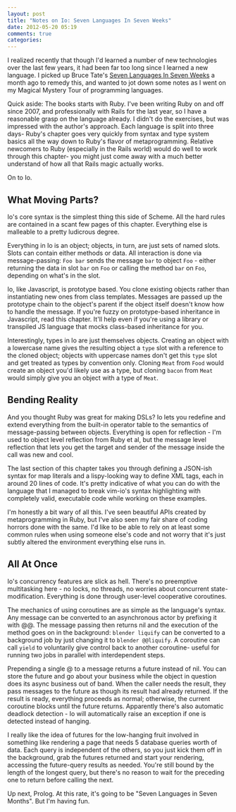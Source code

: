 ```yaml
---
layout: post
title: "Notes on Io: Seven Languages In Seven Weeks"
date: 2012-05-20 05:19
comments: true
categories: 
---
```


I realized recently that though I'd learned a number of new technologies over the last few years, it had been far too long since I learned a new language. I picked up Bruce Tate's [Seven Languages In Seven Weeks](http://pragprog.com/book/btlang/seven-languages-in-seven-weeks) a month ago to remedy this, and wanted to jot down some notes as I went on my Magical Mystery Tour of programming languages.

Quick aside: The books starts with Ruby. I've been writing Ruby on and off since 2007, and professionally with Rails for the last year, so I have a reasonable grasp on the language already. I didn't do the exercises, but was impressed with the author's approach. Each language is split into three days- Ruby's chapter goes very quickly from syntax and type system basics all the way down to Ruby's flavor of metaprogramming. Relative newcomers to Ruby (especially in the Rails world) would do well to work through this chapter- you might just come away with a much better understand of how all that Rails magic actually works.

On to Io.

## What Moving Parts? 

Io's core syntax is the simplest thing this side of Scheme. All the hard rules are contained in a scant few pages of this chapter. Everything else is malleable to a pretty ludicrous degree.

Everything in Io is an object; objects, in turn, are just sets of named slots. Slots can contain either methods or data. All interaction is done via message-passing: `Foo bar` sends the message `bar` to object `Foo` - either returning the data in slot `bar` on `Foo` or calling the method `bar` on `Foo`, depending on what's in the slot.

Io, like Javascript, is prototype based. You clone existing objects rather than instantiating new ones from class templates. Messages are passed up the prototype chain to the object's parent if the object itself doesn't know how to handle the message. If you're fuzzy on prototype-based inheritance in Javascript, read this chapter. It'll help even if you're using a library or transpiled JS language that mocks class-based inheritance for you.

Interestingly, types in Io are just themselves objects. Creating an object with a lowercase name gives the resulting object a `type` slot with a reference to the cloned object; objects with uppercase names don't get this `type` slot and get treated as types by convention only. Cloning `Meat` from `Food` would create an object you'd likely use as a type, but cloning `bacon` from `Meat` would simply give you an object with a type of `Meat`.   

## Bending Reality

And you thought Ruby was great for making DSLs? Io lets you redefine and extend everything from the built-in operator table to the semantics of message-passing between objects. Everything is open for reflection - I'm used to object level reflection from Ruby et al, but the message level reflection that lets you get the target and sender of the message inside the call was new and cool.

The last section of this chapter takes you through defining a JSON-ish syntax for map literals and a lispy-looking way to define XML tags, each in around 20 lines of code. It's pretty indicative of what you can do with the language that I managed to break vim-io's syntax highlighting with completely valid, executable code while working on these examples.

I'm honestly a bit wary of all this. I've seen beautiful APIs created by metaprogramming in Ruby, but I've also seen my fair share of coding horrors done with the same. I'd like to be able to rely on at least some common rules when using someone else's code and not worry that it's just subtly altered the environment everything else runs in.

## All At Once

Io's concurrency features are slick as hell. There's no preemptive multitasking here - no locks, no threads, no worries about concurrent state-modification. Everything is done through user-level cooperative coroutines. 

The mechanics of using coroutines are as simple as the language's syntax. Any message can be converted to an asynchronous actor by prefixing it with @@. The message passing then returns nil and the execution of the method goes on in the background: `blender liquify` can be converted to a background job by just changing it to `blender @@liquify`. A coroutine can call `yield` to voluntarily give control back to another coroutine- useful for running two jobs in parallel with interdependent steps.

Prepending a single @ to a message returns a future instead of nil. You can store the future and go about your business while the object in question does its async business out of band. When the caller needs the result, they pass messages to the future as though its result had already returned. If the result is ready, everything proceeds as normal; otherwise, the current coroutine blocks until the future returns. Apparently there's also automatic deadlock detection - Io will automatically raise an exception if one is detected instead of hanging.

I really like the idea of futures for the low-hanging fruit involved in something like rendering a page that needs 5 database queries worth of data. Each query is independent of the others, so you just kick them off in the background, grab the futures returned and start your rendering, accessing the future-query results as needed. You're still bound by the length of the longest query, but there's no reason to wait for the preceding one to return before calling the next.

Up next, Prolog. At this rate, it's going to be "Seven Languages in Seven Months". But I'm having fun.
